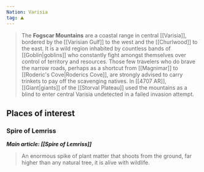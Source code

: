 ```yaml
---
Nation: Varisia
tag: ⛰️️
---
```


> The **Fogscar Mountains** are a coastal range in central [[Varisia]], bordered by the [[Varisian Gulf]] to the west and the [[Churlwood]] to the east.  It is a wild region inhabited by countless bands of [[Goblin|goblins]] who constantly fight amongst themselves over control of territory and resources.  Those few travelers who do brave the narrow roads, perhaps as a shortcut from [[Magnimar]] to [[Roderic's Cove|Roderics Cove]], are strongly advised to carry trinkets to pay off the scavenging natives.  In [[4707 AR]], [[Giant|giants]] of the [[Storval Plateau]] used the mountains as a blind to enter central Varisia undetected in a failed invasion attempt.


## Places of interest


### Spire of Lemriss

***Main article: [[Spire of Lemriss]]***
> An enormous spike of plant matter that shoots from the ground, far higher than any natural tree, it is alive with wildlife.








